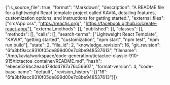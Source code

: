 {"is_source_file": true, "format": "Markdown", "description": "A README file for a lightweight React template project called KAVIA, detailing features, customization options, and instructions for getting started.", "external_files": ["src/App.css", "https://reactjs.org/", "https://facebook.github.io/create-react-app/"], "external_methods": [], "published": [], "classes": [], "methods": [], "calls": [], "search-terms": ["Lightweight React Template", "KAVIA", "getting started", "customization", "npm start", "npm test", "npm run build"], "state": 2, "file_id": 2, "knowledge_revision": 16, "git_revision": "6fa3bf9acc9310f05de899d00e7c8be948537613", "filename": "/tmp/kavia/workspace/code-generation/tictactoe-classic-910-915/tictactoe_container/README.md", "hash": "ebece526bc2eadd78ddd787a76c56607", "format-version": 4, "code-base-name": "default", "revision_history": [{"16": "6fa3bf9acc9310f05de899d00e7c8be948537613"}]}